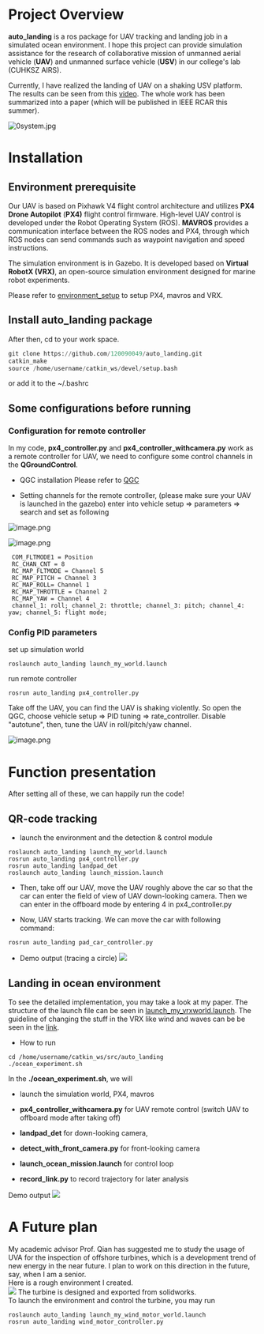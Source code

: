 # Project Overview


**auto_landing** is a ros package for UAV tracking and landing job in a simulated ocean environment. I hope this project can provide simulation assistance for the research of collaborative mission of unmanned aerial vehicle (**UAV**)  and unmanned surface vehicle (**USV**) in our college's lab (CUHKSZ AIRS).

Currently, I have realized the landing of UAV on a shaking USV platform. The results can be seen from this [video](https://drive.google.com/file/d/1Du2hd4LyCqpviYpElHeEIIWHoj1bF2gY/view?usp=sharing). The whole work has been summarized into a paper (which will be published in IEEE RCAR this summer).

![0system.jpg](https://github.com/120090049/auto_landing/blob/master/pic/0system.jpg)


# Installation

## Environment prerequisite

Our UAV is based on Pixhawk V4 flight control architecture and utilizes **PX4 Drone Autopilot** (**PX4)** flight control firmware. High-level UAV control is developed under the Robot Operating System (ROS). **MAVROS** provides a communication interface between the ROS nodes and PX4, through which ROS nodes can send commands such as waypoint navigation and speed instructions. 

The simulation environment is in Gazebo. It is developed based on **Virtual RobotX (VRX)**, an open-source simulation environment designed for marine robot experiments.

Please refer to [environment_setup](https://github.com/120090049/auto_landing/wiki) to setup PX4, mavros and VRX.

## Install auto_landing package

After then, cd to your work space.

```Python
git clone https://github.com/120090049/auto_landing.git  
catkin_make  
source /home/username/catkin_ws/devel/setup.bash   
```

or add it to the ~/.bashrc

## Some configurations before running


### Configuration for remote controller

In my code, **px4_controller.py** and **px4_controller_withcamera.py** work as a remote controller for UAV, we need to configure some control channels in the **QGroundControl**. 

- QGC installation
Please refer to [QGC](https://blog.csdn.net/Legendyyy/article/details/127177714?ops_request_misc=%257B%2522request%255Fid%2522%253A%2522166971163916800180668420%2522%252C%2522scm%2522%253A%252220140713.130102334..%2522%257D&request_id=166971163916800180668420&biz_id=0&utm_medium=distribute.pc_search_result.none-task-blog-2~all~sobaiduend~default-2-127177714-null-null.142%5Ev67%5Econtrol,201%5Ev3%5Eadd_ask,213%5Ev2%5Et3_control1&utm_term=ubuntu18.04%E5%AE%89%E8%A3%85qgc%E5%9C%B0%E9%9D%A2%E7%AB%99&spm=1018.2226.3001.4187)

- Setting channels for the remote controller, (please make sure your UAV is launched in the gazebo)
enter into vehicle setup => parameters => search and set as following


![image.png](https://github.com/120090049/auto_landing/blob/master/pic/image.png)


![image.png](https://github.com/120090049/auto_landing/blob/master/pic/image%201.png)

```Plain Text
 COM_FLTMODE1 = Position
 RC_CHAN_CNT = 8
 RC_MAP_FLTMODE = Channel 5
 RC_MAP_PITCH = Channel 3
 RC_MAP_ROLL= Channel 1
 RC_MAP_THROTTLE = Channel 2
 RC_MAP_YAW = Channel 4
 channel_1: roll; channel_2: throttle; channel_3: pitch; channel_4: yaw; channel_5: flight mode;
```

### Config PID parameters

set up simulation world

```Plain Text
roslaunch auto_landing launch_my_world.launch 
```

run remote controller

```Plain Text
rosrun auto_landing px4_controller.py
```

Take off the UAV, you can find the UAV is shaking violently. So open the QGC, choose vehicle setup => PID tuning => rate_controller. Disable "autotune", then, tune the UAV in roll/pitch/yaw channel.

![image.png](https://github.com/120090049/auto_landing/blob/master/pic/image%202.png)

# Function presentation


After setting all of these, we can happily run the code!

## QR-code tracking

- launch the environment and the detection & control module

```Plain Text
roslaunch auto_landing launch_my_world.launch
rosrun auto_landing px4_controller.py
rosrun auto_landing landpad_det
roslaunch auto_landing launch_mission.launch
```

- Then, take off our UAV, move the UAV roughly above the car so that the car can enter the field of view of UAV down-looking camera. Then we can enter in the offboard mode by entering 4 in px4_controller.py

- Now, UAV starts tracking. We can move the car with following command:

```Plain Text
rosrun auto_landing pad_car_controller.py
```

- Demo output (tracing a circle)
![](https://github.com/120090049/auto_landing/blob/master/pic/circlegif.gif)

## Landing in ocean environment

To see the detailed implementation, you may take a look at my paper.
The structure of the launch file can be seen in [launch_my_vrxworld.launch](https://gitmind.cn/app/docs/ml4da866).
The guideline of changing the stuff in the VRX like wind and waves can be be seen in the [link](https://github.com/osrf/vrx/wiki/vrx_api_tutorials).

- How to run

```Plain Text
cd /home/username/catkin_ws/src/auto_landing
./ocean_experiment.sh
```


In the **./ocean_experiment.sh**, we will 

- launch the simulation world, PX4, mavros 

- **px4_controller_withcamera.py** for UAV remote control (switch UAV to offboard mode after taking off)

- **landpad_det** for down-looking camera, 

- **detect_with_front_camera.py** for front-looking camera

- **launch_ocean_mission.launch** for control loop

- **record_link.py** to record trajectory for later analysis

Demo output
![](https://github.com/120090049/auto_landing/blob/master/pic/ocean_landing.gif)


# A Future plan
My academic advisor Prof. Qian has suggested me to study the usage of UVA for the inspection of offshore turbines, which is a development trend of new energy in the near future. I plan to work on this direction in the future, say, when I am a senior.  
Here is a rough environment I created.   
![](https://github.com/120090049/auto_landing/blob/master/pic/windturbines.jpg)
The turbine is designed and exported from solidworks.  
To launch the environment and control the turbine, you may run
```
roslaunch auto_landing launch_my_wind_motor_world.launch
rosrun auto_landing wind_motor_controller.py
```

